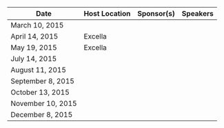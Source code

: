 |Date|Host Location|Sponsor(s)|Speakers|
|----|-------------|----------|--------|
|March 10, 2015|  |  |  |
|April 14, 2015| Excella |  |  |
|May 19, 2015| Excella |  |  |
|July 14, 2015|  |  |  |
|August 11, 2015|  |  |  |
|September 8, 2015|  |  |  |
|October 13, 2015|  |  |  |
|November 10, 2015|  |  |  |
|December 8, 2015|  |  |  |